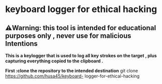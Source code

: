 # keyboard logger for ethical hacking

## ⚠️Warning: this tool is intended for educational purposes only , never use for malicious Intentions <br/>

**This is a keylogger that is used to log all key strokes on the target , plus capturing everything  copied to the clipboard .**<br/>

**First :clone the repository to the intended destination**
      git clone https://github.com/husa45/keyboard- logger-for-ethical-hacking 
      
